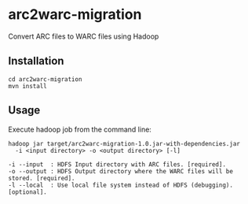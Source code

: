 arc2warc-migration
==================

Convert ARC files to WARC files using Hadoop

Installation
------------

    cd arc2warc-migration
    mvn install

Usage
-----

Execute hadoop job from the command line:

    hadoop jar target/arc2warc-migration-1.0.jar-with-dependencies.jar 
      -i <input directory> -o <output directory> [-l]

    -i --input  : HDFS Input directory with ARC files. [required].
    -o --output : HDFS Output directory where the WARC files will be stored. [required].
    -l --local  : Use local file system instead of HDFS (debugging). [optional].
